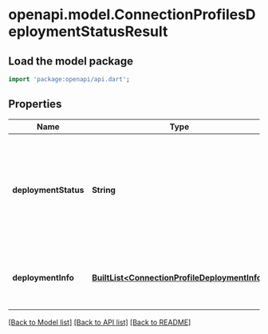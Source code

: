 # openapi.model.ConnectionProfilesDeploymentStatusResult

## Load the model package
```dart
import 'package:openapi/api.dart';
```

## Properties
Name | Type | Description | Notes
------------ | ------------- | ------------- | -------------
**deploymentStatus** | **String** | Deployment status calculated by the server according to the list of statuses with each Control-M/Server | [optional] 
**deploymentInfo** | [**BuiltList&lt;ConnectionProfileDeploymentInfo&gt;**](ConnectionProfileDeploymentInfo.md) | The detailed deployment status per Control-M/Server | [optional] 

[[Back to Model list]](../README.md#documentation-for-models) [[Back to API list]](../README.md#documentation-for-api-endpoints) [[Back to README]](../README.md)


